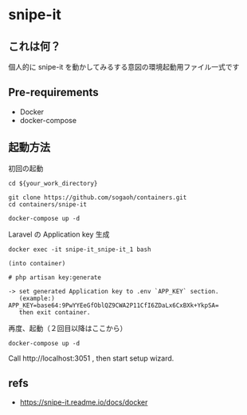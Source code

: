 # snipe-it 

## これは何？
個人的に snipe-it を動かしてみるする意図の環境起動用ファイル一式です

## Pre-requirements
- Docker
- docker-compose


## 起動方法

初回の起動
```
cd ${your_work_directory}

git clone https://github.com/sogaoh/containers.git
cd containers/snipe-it

docker-compose up -d
```

Laravel の Application key 生成

```
docker exec -it snipe-it_snipe-it_1 bash

(into container)

# php artisan key:generate

-> set generated Application key to .env `APP_KEY` section.
   (example:) APP_KEY=base64:9PwYYEeGfOblQZ9CWA2P11CfI6ZDaLx6CxBXk+YkpSA=
   then exit container.
```


再度、起動（２回目以降はここから）

``` 
docker-compose up -d
```

Call http://localhost:3051 , then start setup wizard.


## refs

- https://snipe-it.readme.io/docs/docker
